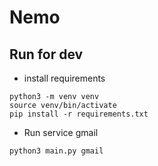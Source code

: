 # Nemo

## Run for dev

- install requirements

```
python3 -m venv venv
source venv/bin/activate 
pip install -r requirements.txt 
```

- Run service gmail

```
python3 main.py gmail
```
